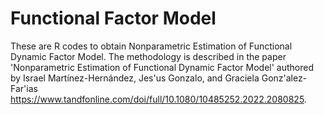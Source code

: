 # Functional Factor Model
These are R codes to obtain Nonparametric Estimation of Functional Dynamic Factor Model. The methodology is described in the paper 'Nonparametric Estimation of Functional Dynamic Factor Model' authored by Israel Martínez-Hernández, Jes\'us Gonzalo, and Graciela Gonz\'alez-Far\'ias https://www.tandfonline.com/doi/full/10.1080/10485252.2022.2080825.


